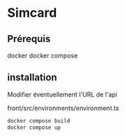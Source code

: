 # Simcard

## Prérequis
 
 docker 
docker compose

## installation

Modifier éventuellement l'URL de l'api

front/src/environments/environment.ts

```sh
docker compose build
docker compose up
```
